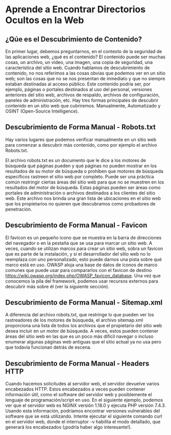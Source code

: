# Aprende a Encontrar Directorios Ocultos en la Web

## ¿Qúe es el Descubrimiento de Contenido?
En primer lugar, debemos preguntarnos, en el contexto de la seguridad de las aplicaciones web, ¿qué es el contenido? El contenido puede ser muchas cosas, 
un archivo, un video, una imagen, una copia de seguridad, una característica del sitio web. Cuando hablamos de descubrimiento de contenido, no nos referimos a las cosas obvias que podemos ver en un sitio web; son las cosas que no se nos presentan de inmediato y que no siempre estaban destinadas al acceso público.
Este contenido podría ser, por ejemplo, páginas o portales destinados al uso del personal, versiones anteriores del sitio web, archivos de respaldo, archivos de configuración, paneles de administración, etc.
Hay tres formas principales de descubrir contenido en un sitio web que cubriremos. Manualmente, Automatizado y OSINT (Open-Source Intelligence).

## Descubrimiento de Forma Manual - Robots.txt
Hay varios lugares que podemos verificar manualmente en un sitio web para comenzar a descubrir más contenido, como por ejemplo el archivo Robots.txt.

El archivo robots.txt es un documento que le dice a los motores de búsqueda qué páginas pueden y qué páginas no pueden mostrar en los resultados de su 
motor de búsqueda o prohíben que motores de búsqueda específicos rastreen el sitio web por completo. Puede ser una práctica común restringir ciertas 
áreas del sitio web para que no se muestren en los resultados del motor de búsqueda. Estas páginas pueden ser áreas como portales de administración o 
archivos destinados a los clientes del sitio web. Este archivo nos brinda una gran lista de ubicaciones en el sitio web que los propietarios no quieren 
que descubramos como probadores de penetración.

## Descubrimiento de Forma Manual - Favicon
El favicon es un pequeño icono que se muestra en la barra de direcciones del navegador o en la pestaña que se usa para marcar un sitio web.
A veces, cuando se utilizan marcos para crear un sitio web, sobra un favicon que es parte de la instalación, y si el desarrollador del sitio web no lo 
reemplaza con uno personalizado, esto puede darnos una pista sobre qué marco está en uso. OWASP aloja una base de datos de íconos de marco comunes que 
puede usar para compararlos con el favicon de destino https://wiki.owasp.org/index.php/OWASP_favicon_database. Una vez que conocemos la pila del framework, 
podemos usar recursos externos para descubrir más sobre él (ver la siguiente sección).

## Descubrimiento de Forma Manual - Sitemap.xml
A diferencia del archivo robots.txt, que restringe lo que pueden ver los rastreadores de los motores de búsqueda, el archivo sitemap.xml proporciona una 
lista de todos los archivos que el propietario del sitio web desea incluir en un motor de búsqueda. A veces, estos pueden contener áreas del sitio web en 
las que es un poco más difícil navegar o incluso enumerar algunas páginas web antiguas que el sitio actual ya no usa pero que todavía funcionan detrás de 
escena.

## Descubrimiento de Forma Manual - Headers HTTP
Cuando hacemos solicitudes al servidor web, el servidor devuelve varios encabezados HTTP. Estos encabezados a veces pueden contener información útil, 
como el software del servidor web y posiblemente el lenguaje de programación/script en uso. En el siguiente ejemplo, podemos ver que el servidor web es 
NGINX versión 1.18.0 y ejecuta PHP versión 7.4.3. Usando esta información, podríamos encontrar versiones vulnerables del software que se está utilizando. Intente ejecutar el siguiente comando curl en el servidor web, donde el interruptor -v habilita el modo detallado, que generará los encabezados (¡podría haber algo interesante!).
